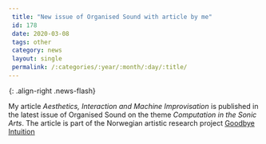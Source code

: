 ```yaml
---
 title: "New issue of Organised Sound with article by me"
 id: 178
 date: 2020-03-08
 tags: other
 category: news
 layout: single
 permalink: /:categories/:year/:month/:day/:title/
---
```

![image-right](/assets/images/spacer.gif){: .align-right .news-flash}

My article <em>Aesthetics, Interaction and Machine Improvisation</em> is published in the latest issue of Organised Sound on the theme <em>Computation in the Sonic Arts</em>. The article is part of the Norwegian artistic research project <a href="https://www.researchcatalogue.net/view/411228/424771">Goodbye Intuition</a>


